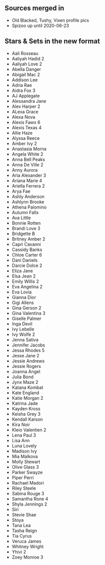 ## Sources merged in
* Old Blacked, Tushy, Vixen profile pics
* Spizoo up until 2020-06-23

## Stars & Sets in the new format
* Aali Rosseau
* Aaliyah Hadid 2
* Aaliyah Love 2
* Abella Danger
* Abigail Mac 2
* Addison Lee
* Adria Rae
* Aidra Fox 3
* AJ Applegate
* Alessandra Jane
* Alex Harper 2
* ALexa Grace
* Alexa Nova
* Alexis Fawx 6
* Alexis Texas 4
* Allie Haze
* Alyssa Reece
* Amber Ivy 2
* Anastasia Morna
* Angela White 2
* Anna Bell Peaks
* Anna De Ville 2
* Anny Aurora
* Aria Alexander 3
* Ariana Marie 4
* Ariella Ferrera 2
* Arya Fae
* Ashly Anderson
* Ashlynn Brooke
* Athena Palomino
* Autumn Falls
* Ava Little
* Bonnie Rotten
* Brandi Love 3
* Bridgette B
* Britney Amber 2 
* Capri Cavanni
* Cassidy Banks
* Chloe Carter 6
* Dani Daniels
* Darcie Dolce 2
* Eliza Jane
* Elsa Jean 2
* Emily Willis 2
* Eva Angelina 2
* Eva Lovia
* Gianna Dior
* Gigi Allens
* Gina Gerson 2
* Gina Valentina 3
* Giselle Palmer
* Inga Devil
* Ivy Lebelle
* Ivy Wolfe 2
* Jenna Sativa
* Jennifer Jacobs
* Jessa Rhodes 5
* Jesse Jane 2
* Jessie Andrews
* Jessie Rogers
* Joanna Angel
* Julia Bond
* Jynx Maze 2
* Katana Kombat
* Kate England
* Katie Morgan 2
* Katrina Jade
* Kayden Kross
* Keisha Grey 3
* Kendall Karson
* Kira Noir
* Kleio Valentien 2
* Lena Paul 3
* Lisa Ann
* Luna Lovely
* Madison Ivy
* Mia Malkova
* Molly Stewart
* Olive Glass 3
* Parker Swayze
* Piper Perri
* Rachael Madori
* Riley Steele
* Sabina Rouge 3
* Samantha Rone 4
* Shyla Jennings 2
* Siri
* Stevie Shae
* Stoya
* Tana Lea
* Tasha Reign
* Tia Cyrus
* Veruca James
* Whitney Wright
* Yhivi 2
* Zoey Monroe 3
